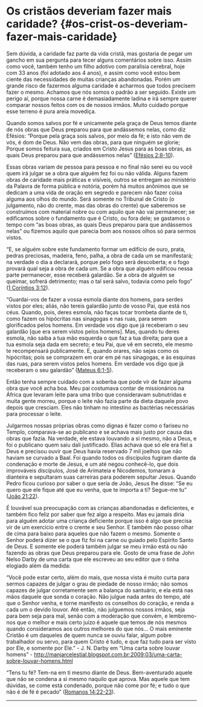 # Os cristãos deveriam fazer mais caridade? {#os-crist-os-deveriam-fazer-mais-caridade}

Sem dúvida, a caridade faz parte da vida cristã, mas gostaria de pegar um gancho em sua pergunta para tecer alguns comentários sobre isso. Assim como você, também tenho um filho adotivo com paralisia cerebral, hoje com 33 anos (foi adotado aos 4 anos), e assim como você estou bem ciente das necessidades de muitas crianças abandonadas. Porém um grande risco de fazermos alguma caridade é acharmos que todos precisem fazer o mesmo. Achamos que nós somos o padrão a ser seguido. Existe um perigo aí, porque nossa carne é demasiadamente ladina e irá sempre querer comparar nossos feitos com os de nossos irmãos. Muito cuidado porque esse terreno é pura areia movediça.

Quando somos salvos por fé e unicamente pela graça de Deus temos diante de nós obras que Deus preparou para que andássemos nelas, como diz Efésios: “Porque pela graça sois salvos, por meio da fé; e isto não vem de vós, é dom de Deus. Não vem das obras, para que ninguém se glorie; Porque somos feitura sua, criados em Cristo Jesus para as boas obras, as quais Deus preparou para que andássemos nelas” ([Efésios 2:8-10](http://bibliaonline.com.br/acf/ef/2/8-10)).

Essas obras variam de pessoa para pessoa e no final não serei eu ou você quem irá julgar se a obra que alguém fez foi ou não válida. Alguns fazem obras de caridade mais práticas e visíveis, outros se entregam ao ministério da Palavra de forma pública e notória, porém há muitos anônimos que se dedicam a uma vida de oração em segredo e parecem não fazer coisa alguma aos olhos do mundo. Será somente no Tribunal de Cristo (o julgamento, não do crente, mas das obras do crente) que saberemos se construímos com material nobre ou com aquilo que não vai permanecer; se edificamos sobre o fundamento que é Cristo, ou fora dele; se gastamos o tempo com “as boas obras, as quais Deus preparou para que andássemos nelas” ou fizemos aquilo que parecia bom aos nossos olhos só para sermos vistos.

“E, se alguém sobre este fundamento formar um edifício de ouro, prata, pedras preciosas, madeira, feno, palha, a obra de cada um se manifestará; na verdade o dia a declarará, porque pelo fogo será descoberta; e o fogo provará qual seja a obra de cada um. Se a obra que alguém edificou nessa parte permanecer, esse receberá galardão. Se a obra de alguém se queimar, sofrerá detrimento; mas o tal será salvo, todavia como pelo fogo” ([1 Coríntios 3:12](http://bibliaonline.com.br/acf/1co/3/12)).

“Guardai-vos de fazer a vossa esmola diante dos homens, para serdes vistos por eles; aliás, não tereis galardão junto de vosso Pai, que está nos céus. Quando, pois, deres esmola, não faças tocar trombeta diante de ti, como fazem os hipócritas nas sinagogas e nas ruas, para serem glorificados pelos homens. Em verdade vos digo que já receberam o seu galardão [que era serem vistos pelos homens]. Mas, quando tu deres esmola, não saiba a tua mão esquerda o que faz a tua direita; para que a tua esmola seja dada em secreto; e teu Pai, que vê em secreto, ele mesmo te recompensará publicamente. E, quando orares, não sejas como os hipócritas; pois se comprazem em orar em pé nas sinagogas, e às esquinas das ruas, para serem vistos pelos homens. Em verdade vos digo que já receberam o seu galardão” ([Mateus 6:1-5](http://bibliaonline.com.br/acf/mt/6/1-5)).

Então tenha sempre cuidado com a soberba que pode vir de fazer alguma obra que você acha boa. Meu pai costumava contar de missionários na África que levaram leite para uma tribo que consideravam subnutridas e muita gente morreu, porque o leite não fazia parte da dieta daquele povo depois que cresciam. Eles não tinham no intestino as bactérias necessárias para processar o leite.

Julgarmos nossas próprias obras como dignas é fazer como o fariseu no Templo, comparava-se ao publicano e se achava mais justo por causa das obras que fazia. Na verdade, ele estava louvando a si mesmo, não a Deus, e foi o publicano quem saiu dali justificado. Elias achava que só ele era fiel a Deus e precisou ouvir que Deus havia reservado 7 mil joelhos que não haviam se curvado a Baal. Foi quando todos os discípulos fugiram diante da condenação e morte de Jesus, e um até negou conhecê-lo, que dois improváveis discípulos, José de Arimateia e Nicodemos, tomaram a dianteira e sepultaram suas carreiras para poderem sepultar Jesus. Quando Pedro ficou curioso por saber o que seria de João, Jesus lhe disse: “Se eu quero que ele fique até que eu venha, que te importa a ti? Segue-me tu” ([João 21:22](http://bibliaonline.com.br/acf/jo/21/22)).

É louvável sua preocupação com as crianças abandonadas e deficientes, e também fico feliz por saber que fez algo a respeito. Mas eu jamais diria para alguém adotar uma criança deficiente porque isso é algo que precisa vir de um exercício entre o crente e seu Senhor. E também não posso olhar de cima para baixo para aqueles que não fazem o mesmo. Somente o Senhor poderá dizer se o que fiz foi na carne ou guiado pelo Espírito Santo de Deus. E somente ele poderá também julgar se meu irmão está ou não fazendo as obras que Deus preparou para ele. Gosto de uma frase de John Nelso Darby de uma carta que ele escreveu ao seu editor que o tinha elogiado além da medida:

“Você pode estar certo, além do mais, que nossa vista é muito curta para sermos capazes de julgar o grau de piedade de nosso irmão; não somos capazes de julgar corretamente sem a balança do santuário, e ela está nas mãos daquele que sonda o coração. Não julgue nada antes do tempo, até que o Senhor venha, e torne manifesto os conselhos do coração, e renda a cada um o devido louvor. Até então, não julguemos nossos irmãos, seja para bem seja para mal, senão com a moderação que convém, e lembremo-nos que o melhor e mais certo juízo é aquele que temos de nós mesmos quando consideramos aos outros melhores do que nós... O mais eminente Cristão é um daqueles de quem nunca se ouviu falar, algum pobre trabalhador ou servo, para quem Cristo é tudo, e que faz tudo para ser visto por Ele, e somente por Ele.” - J. N. Darby em “Uma carta sobre louvar homens” - http://manjarcelestial.blogspot.com.br:2009:03/uma-carta-sobre-louvar-homens.html

“Tens tu fé? Tem-na em ti mesmo diante de Deus. Bem-aventurado aquele que não se condena a si mesmo naquilo que aprova. Mas aquele que tem dúvidas, se come está condenado, porque não come por fé; e tudo o que não é de fé é pecado” ([Romanos 14:22-23](http://bibliaonline.com.br/acf/rm/14/22-23)).

*****